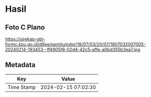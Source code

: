 # Hasil

## Foto C Plano

https://sirekap-obj-formc.kpu.go.id/d9ee/pemilu/pdpr/18/07/03/20/07/1807032007005-20240214-193453--ff4905f8-02d4-42c5-affe-a0bd355b3ea7.jpg


## Metadata

| Key        | Value               |
| ---------- | ------------------- |
| Time Stamp | 2024-02-15 07:02:30 |



